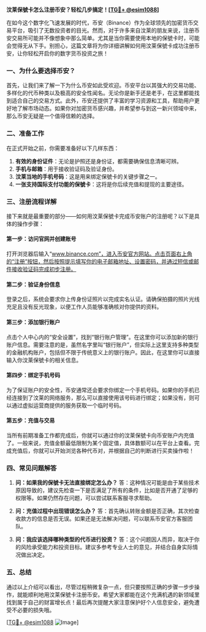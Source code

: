 **汶莱保號卡怎么注册币安？轻松几步搞定！[[TG💪+ @esim1088](https://t.me/s/esim1088)]**

在如今这个数字化飞速发展的时代，币安（Binance）作为全球领先的加密货币交易平台，吸引了无数投资者的目光。然而，对于许多来自汶莱的朋友来说，注册币安交易所可能并不像想象中那么简单。尤其是当你需要使用本地的保號卡时，可能会觉得无从下手。别担心，这篇文章将为你详细讲解如何用汶莱保號卡成功注册币安，让你轻松开启你的数字货币投资之旅！

### 一、为什么要选择币安？

首先，让我们来了解一下为什么币安如此受欢迎。币安平台以其强大的交易功能、多样化的代币种类以及极高的安全性闻名。无论你是新手还是老手，在这里都能找到适合自己的交易方式。此外，币安还提供了丰富的学习资源和工具，帮助用户更好地了解市场动态。如果你对加密货币感兴趣，并希望参与到这一新兴领域中来，那么币安无疑是一个值得信赖的选择。

### 二、准备工作

在正式开始之前，你需要准备好以下几样东西：

1. **有效的身份证件**：无论是护照还是身份证，都需要确保信息清晰可辨。
2. **手机与邮箱**：用于接收验证码及验证身份。
3. **汶莱当地的手机号码**：这是用来绑定保號卡的关键步骤之一。
4. **一张支持国际支付功能的保號卡**：这将是你后续充值和提现的主要途径。

### 三、注册流程详解

接下来就是最重要的部分——如何用汶莱保號卡完成币安账户的注册呢？以下是具体的操作步骤：

#### 第一步：访问官网并创建账号

打开浏览器后输入“www.binance.com”，进入币安官方网站。点击页面右上角的“注册”按钮，然后按照提示填写你的电子邮箱地址、设置密码，并通过短信或邮件接收验证码完成初步注册。

#### 第二步：验证身份信息

登录之后，系统会要求你上传身份证照片以完成实名认证。请确保拍摄的照片光线充足且没有反光现象，以便工作人员能够准确核对你提供的资料。

#### 第三步：添加银行账户

点击个人中心内的“安全设置”，找到“银行账户管理”。在这里你可以添加新的银行账户信息。需要注意的是，虽然名字里叫“银行账户”，但实际上这里支持多种类型的金融机构账户，包括但不限于传统意义上的银行账户。因此，在这里你可以直接输入你汶莱保號卡的相关信息。

#### 第四步：绑定手机号码

为了保证账户的安全性，币安通常还会要求你绑定一个手机号码。如果你的手机已经连接到了汶莱的网络服务，那么可以直接使用该号码进行绑定；如果没有，则可以通过虚拟运营商提供的服务获取一个临时号码。

#### 第五步：充值与交易

当所有前期准备工作都完成后，你就可以通过你的汶莱保號卡向币安账户内充值了。一般来说，充值金额最低限制为某个固定值，具体数额可以在平台上查看。完成充值后，你就可以开始浏览各种代币对，并根据自己的判断进行买卖操作啦！

### 四、常见问题解答

1. **问：如果我的保號卡无法直接绑定怎么办？**
   答：这种情况可能是由于某些技术原因导致的，建议先检查一下是否满足了所有的条件，比如是否开通了足够的权限等。如果仍然存在问题，可以尝试联系客服寻求帮助。

2. **问：充值过程中出现错误怎么办？**
   答：首先确认转账金额是否正确，其次检查收款方的信息是否无误。如果还是无法解决问题，可以联系币安官方客服团队。

3. **问：我应该选择哪种类型的代币进行投资？**
   答：这个问题因人而异，取决于你的风险承受能力和投资目标。建议多参考专业人士的意见，并结合自身实际情况做出决定。

### 五、总结

通过以上介绍可以看出，尽管过程稍微复杂一点，但只要按照正确的步骤一步步操作，就能顺利地用汶莱保號卡注册币安。希望大家都能在这个充满机遇的新领域里找到属于自己的财富增长点！最后再次提醒大家注意保护好个人信息安全，避免遭受不必要的损失哦。

[[TG💪+ @esim1088](https://t.me/s/esim1088) ![Image](https://i.postimg.cc/4NQfJmqS/Snipaste-2025-05-13-00-14-12.png)]